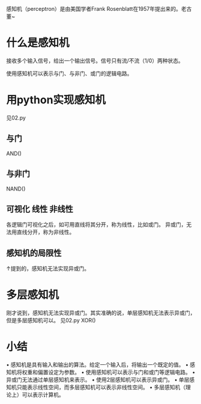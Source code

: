 感知机（perceptron）是由美国学者Frank Rosenblatt在1957年提出来的。老古董~

# 什么是感知机
接收多个输入信号，给出一个输出信号。信号只有流/不流（1/0）两种状态。

使用感知机可以表示与门、与非门、或门的逻辑电路。

# 用python实现感知机

见02.py

## 与门
AND()

## 与非门
NAND()

## 可视化 线性 非线性
各逻辑门可视化之后，如可用直线将其分开，称为线性，比如或门。
异或门，无法用直线分开，称为非线性。

## 感知机的局限性
↑提到的，感知机无法实现异或门。

# 多层感知机
刚才说到，感知机无法实现异或门。其实准确的说，单层感知机无法表示异或门，但是多层感知机可以。
见02.py XOR()

# 小结
• 感知机是具有输入和输出的算法。给定一个输入后，将输出一个既定的值。
• 感知机将权重和偏置设定为参数。
• 使用感知机可以表示与门和或门等逻辑电路。
• 异或门无法通过单层感知机来表示。
• 使用2层感知机可以表示异或门。
• 单层感知机只能表示线性空间，而多层感知机可以表示非线性空间。
• 多层感知机（理论上）可以表示计算机。

